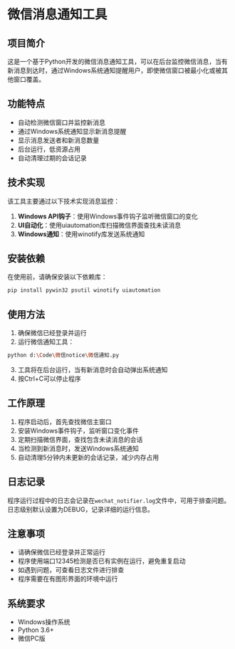 # 微信消息通知工具

## 项目简介

这是一个基于Python开发的微信消息通知工具，可以在后台监控微信消息，当有新消息到达时，通过Windows系统通知提醒用户，即使微信窗口被最小化或被其他窗口覆盖。

## 功能特点

- 自动检测微信窗口并监控新消息
- 通过Windows系统通知显示新消息提醒
- 显示消息发送者和新消息数量
- 后台运行，低资源占用
- 自动清理过期的会话记录

## 技术实现

该工具主要通过以下技术实现消息监控：

1. **Windows API钩子**：使用Windows事件钩子监听微信窗口的变化
2. **UI自动化**：使用uiautomation库扫描微信界面查找未读消息
3. **Windows通知**：使用winotify库发送系统通知

## 安装依赖

在使用前，请确保安装以下依赖库：

```bash
pip install pywin32 psutil winotify uiautomation
```

## 使用方法

1. 确保微信已经登录并运行
2. 运行微信通知工具：

```bash
python d:\Code\微信notice\微信通知.py
```

3. 工具将在后台运行，当有新消息时会自动弹出系统通知
4. 按Ctrl+C可以停止程序

## 工作原理

1. 程序启动后，首先查找微信主窗口
2. 安装Windows事件钩子，监听窗口变化事件
3. 定期扫描微信界面，查找包含未读消息的会话
4. 当检测到新消息时，发送Windows系统通知
5. 自动清理5分钟内未更新的会话记录，减少内存占用

## 日志记录

程序运行过程中的日志会记录在`wechat_notifier.log`文件中，可用于排查问题。日志级别默认设置为DEBUG，记录详细的运行信息。

## 注意事项

- 请确保微信已经登录并正常运行
- 程序使用端口12345检测是否已有实例在运行，避免重复启动
- 如遇到问题，可查看日志文件进行排查
- 程序需要在有图形界面的环境中运行

## 系统要求

- Windows操作系统
- Python 3.6+
- 微信PC版
